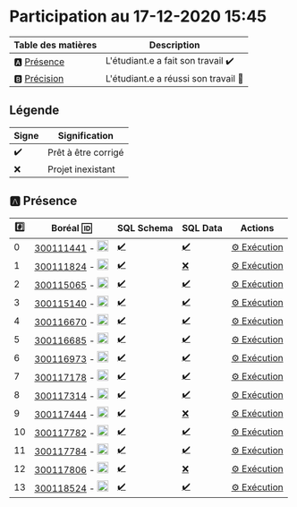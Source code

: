 # Participation au 17-12-2020 15:45

| Table des matières            | Description                                             |
|-------------------------------|---------------------------------------------------------|
| :a: [Présence](#a-présence)   | L'étudiant.e a fait son travail    :heavy_check_mark:   |
| :b: [Précision](#b-précision) | L'étudiant.e a réussi son travail  :tada:               |

## Légende

| Signe              | Signification                 |
|--------------------|-------------------------------|
| :heavy_check_mark: | Prêt à être corrigé           |
| :x:                | Projet inexistant             |

## :a: Présence

|:hash:| Boréal :id:                | SQL Schema    | SQL Data | Actions |
|------|----------------------------|---------------|----------|---------|
| 0 | [300111441](../300111441) - <image src='https://avatars0.githubusercontent.com/u/55207099?s=460&v=4' width=20 height=20></image> | [:heavy_check_mark:](../300111441/300111441-schema.sql) | [:heavy_check_mark:](../300111441/300111441-data.sql) | [:gear: Exécution](https://github.com/CollegeBoreal/INF1006-202-20A-01/actions?query=workflow:3.DDL-DCL-300111441) |
| 1 | [300111824](../300111824) - <image src='https://avatars0.githubusercontent.com/u/54911706?s=460&v=4' width=20 height=20></image> | [:heavy_check_mark:](../300111824/300111824-schema.sql) | [:x:](../300111824/300111824-data.sql) | [:gear: Exécution](https://github.com/CollegeBoreal/INF1006-202-20A-01/actions?query=workflow:3.DDL-DCL-300111824) |
| 2 | [300115065](../300115065) - <image src='https://avatars0.githubusercontent.com/u/54910778?s=460&v=4' width=20 height=20></image> | [:heavy_check_mark:](../300115065/300115065-schema.sql) | [:heavy_check_mark:](../300115065/300115065-data.sql) | [:gear: Exécution](https://github.com/CollegeBoreal/INF1006-202-20A-01/actions?query=workflow:3.DDL-DCL-300115065) |
| 3 | [300115140](../300115140) - <image src='https://avatars0.githubusercontent.com/u/54910329?s=460&v=4' width=20 height=20></image> | [:heavy_check_mark:](../300115140/300115140-schema.sql) | [:heavy_check_mark:](../300115140/300115140-data.sql) | [:gear: Exécution](https://github.com/CollegeBoreal/INF1006-202-20A-01/actions?query=workflow:3.DDL-DCL-300115140) |
| 4 | [300116670](../300116670) - <image src='https://avatars0.githubusercontent.com/u/55238107?s=460&v=4' width=20 height=20></image> | [:heavy_check_mark:](../300116670/300116670-schema.sql) | [:heavy_check_mark:](../300116670/300116670-data.sql) | [:gear: Exécution](https://github.com/CollegeBoreal/INF1006-202-20A-01/actions?query=workflow:3.DDL-DCL-300116670) |
| 5 | [300116685](../300116685) - <image src='https://avatars0.githubusercontent.com/u/54910751?s=460&v=4' width=20 height=20></image> | [:heavy_check_mark:](../300116685/300116685-schema.sql) | [:heavy_check_mark:](../300116685/300116685-data.sql) | [:gear: Exécution](https://github.com/CollegeBoreal/INF1006-202-20A-01/actions?query=workflow:3.DDL-DCL-300116685) |
| 6 | [300116973](../300116973) - <image src='https://avatars0.githubusercontent.com/u/54910252?s=460&v=4' width=20 height=20></image> | [:heavy_check_mark:](../300116973/300116973-schema.sql) | [:heavy_check_mark:](../300116973/300116973-data.sql) | [:gear: Exécution](https://github.com/CollegeBoreal/INF1006-202-20A-01/actions?query=workflow:3.DDL-DCL-300116973) |
| 7 | [300117178](../300117178) - <image src='https://avatars0.githubusercontent.com/u/54910937?s=460&v=4' width=20 height=20></image> | [:heavy_check_mark:](../300117178/300117178-schema.sql) | [:heavy_check_mark:](../300117178/300117178-data.sql) | [:gear: Exécution](https://github.com/CollegeBoreal/INF1006-202-20A-01/actions?query=workflow:3.DDL-DCL-300117178) |
| 8 | [300117314](../300117314) - <image src='https://avatars0.githubusercontent.com/u/54910700?s=460&v=4' width=20 height=20></image> | [:heavy_check_mark:](../300117314/300117314-schema.sql) | [:heavy_check_mark:](../300117314/300117314-data.sql) | [:gear: Exécution](https://github.com/CollegeBoreal/INF1006-202-20A-01/actions?query=workflow:3.DDL-DCL-300117314) |
| 9 | [300117444](../300117444) - <image src='https://avatars0.githubusercontent.com/u/54910261?s=460&v=4' width=20 height=20></image> | [:heavy_check_mark:](../300117444/300117444-schema.sql) | [:x:](../300117444/300117444-data.sql) | [:gear: Exécution](https://github.com/CollegeBoreal/INF1006-202-20A-01/actions?query=workflow:3.DDL-DCL-300117444) |
| 10 | [300117782](../300117782) - <image src='https://avatars0.githubusercontent.com/u/56364697?s=460&v=4' width=20 height=20></image> | [:heavy_check_mark:](../300117782/300117782-schema.sql) | [:heavy_check_mark:](../300117782/300117782-data.sql) | [:gear: Exécution](https://github.com/CollegeBoreal/INF1006-202-20A-01/actions?query=workflow:3.DDL-DCL-300117782) |
| 11 | [300117784](../300117784) - <image src='https://avatars0.githubusercontent.com/u/54910102?s=460&v=4' width=20 height=20></image> | [:heavy_check_mark:](../300117784/300117784-schema.sql) | [:heavy_check_mark:](../300117784/300117784-data.sql) | [:gear: Exécution](https://github.com/CollegeBoreal/INF1006-202-20A-01/actions?query=workflow:3.DDL-DCL-300117784) |
| 12 | [300117806](../300117806) - <image src='https://avatars0.githubusercontent.com/u/54910103?s=460&v=4' width=20 height=20></image> | [:heavy_check_mark:](../300117806/300117806-schema.sql) | [:x:](../300117806/300117806-data.sql) | [:gear: Exécution](https://github.com/CollegeBoreal/INF1006-202-20A-01/actions?query=workflow:3.DDL-DCL-300117806) |
| 13 | [300118524](../300118524) - <image src='https://avatars0.githubusercontent.com/u/56364857?s=460&v=4' width=20 height=20></image> | [:heavy_check_mark:](../300118524/300118524-schema.sql) | [:heavy_check_mark:](../300118524/300118524-data.sql) | [:gear: Exécution](https://github.com/CollegeBoreal/INF1006-202-20A-01/actions?query=workflow:3.DDL-DCL-300118524) |
